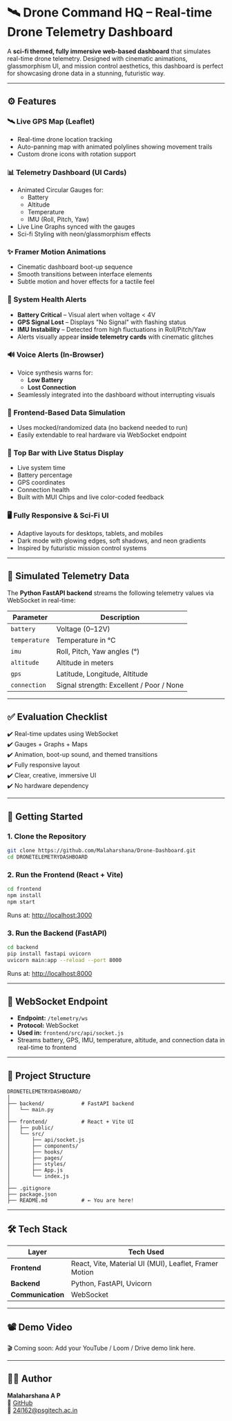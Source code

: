 # 🛰️ Drone Command HQ – Real-time Drone Telemetry Dashboard

A **sci-fi themed, fully immersive web-based dashboard** that simulates real-time drone telemetry. Designed with cinematic animations, glassmorphism UI, and mission control aesthetics, this dashboard is perfect for showcasing drone data in a stunning, futuristic way.

---

## ⚙️ Features

### 🛰 Live GPS Map (Leaflet)
- Real-time drone location tracking
- Auto-panning map with animated polylines showing movement trails
- Custom drone icons with rotation support

### 📊 Telemetry Dashboard (UI Cards)
- Animated Circular Gauges for:
  - Battery
  - Altitude
  - Temperature
  - IMU (Roll, Pitch, Yaw)
- Live Line Graphs synced with the gauges
- Sci-fi Styling with neon/glassmorphism effects

### ✨ Framer Motion Animations
- Cinematic dashboard boot-up sequence
- Smooth transitions between interface elements
- Subtle motion and hover effects for a tactile feel

### 🔔 System Health Alerts
- **Battery Critical** – Visual alert when voltage < 4V  
- **GPS Signal Lost** – Displays "No Signal" with flashing status  
- **IMU Instability** – Detected from high fluctuations in Roll/Pitch/Yaw  
- Alerts visually appear **inside telemetry cards** with cinematic glitches

### 🔊 Voice Alerts (In-Browser)
- Voice synthesis warns for:
  - **Low Battery**
  - **Lost Connection**
- Seamlessly integrated into the dashboard without interrupting visuals

### 🧪 Frontend-Based Data Simulation
- Uses mocked/randomized data (no backend needed to run)
- Easily extendable to real hardware via WebSocket endpoint

### 🧭 Top Bar with Live Status Display
- Live system time
- Battery percentage
- GPS coordinates
- Connection health
- Built with MUI Chips and live color-coded feedback

### 🖥 Fully Responsive & Sci-Fi UI
- Adaptive layouts for desktops, tablets, and mobiles
- Dark mode with glowing edges, soft shadows, and neon gradients
- Inspired by futuristic mission control systems

---


## 🧠 Simulated Telemetry Data

The **Python FastAPI backend** streams the following telemetry values via WebSocket in real-time:

| Parameter     | Description                             |
|---------------|-----------------------------------------|
| `battery`     | Voltage (0–12V)                         |
| `temperature` | Temperature in °C                       |
| `imu`         | Roll, Pitch, Yaw angles (°)             |
| `altitude`    | Altitude in meters                      |
| `gps`         | Latitude, Longitude, Altitude           |
| `connection`  | Signal strength: Excellent / Poor / None|

---

## ✅ Evaluation Checklist

✔️ Real-time updates using WebSocket  
✔️ Gauges + Graphs + Maps  
✔️ Animation, boot-up sound, and themed transitions  
✔️ Fully responsive layout  
✔️ Clear, creative, immersive UI  
✔️ No hardware dependency  

---

## 🚀 Getting Started

### 1. Clone the Repository

```bash
git clone https://github.com/Malaharshana/Drone-Dashboard.git
cd DRONETELEMETRYDASHBOARD
```

### 2. Run the Frontend (React + Vite)

```bash
cd frontend
npm install
npm start
```

Runs at: [http://localhost:3000](http://localhost:3000)

### 3. Run the Backend (FastAPI)

```bash
cd backend
pip install fastapi uvicorn
uvicorn main:app --reload --port 8000
```

Runs at: [http://localhost:8000](http://localhost:8000)

---

## 🔌 WebSocket Endpoint

- **Endpoint:** `/telemetry/ws`  
- **Protocol:** WebSocket  
- **Used in:** `frontend/src/api/socket.js`  
- Streams battery, GPS, IMU, temperature, altitude, and connection data in real-time to frontend

---

## 🧱 Project Structure

```
DRONETELEMETRYDASHBOARD/
│
├── backend/            # FastAPI backend
│   └── main.py
│
├── frontend/           # React + Vite UI
│   ├── public/
│   └── src/
│       ├── api/socket.js
│       ├── components/
│       ├── hooks/
│       ├── pages/
│       ├── styles/
│       ├── App.js
│       └── index.js
│
├── .gitignore
├── package.json
├── README.md           # ← You are here!
```

---

## 🛠️ Tech Stack

| Layer      | Tech Used                                           |
|------------|-----------------------------------------------------|
| **Frontend** | React, Vite, Material UI (MUI), Leaflet, Framer Motion |
| **Backend**  | Python, FastAPI, Uvicorn                           |
| **Communication** | WebSocket                                   |

---

## 📽 Demo Video

🎬 Coming soon: Add your YouTube / Loom / Drive demo link here.

---

## 👨‍💻 Author

**Malaharshana A P**  
🔗 [GitHub](https://github.com/Malaharshana)  
📧 24l162@psgitech.ac.in
